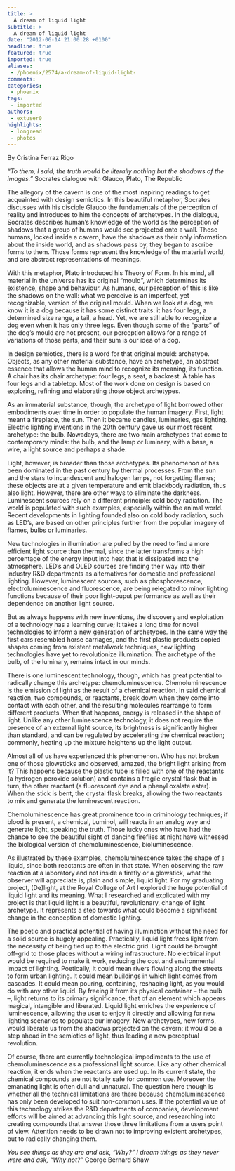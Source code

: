 ```yaml
---
title: >
  A dream of liquid light
subtitle: >
  A dream of liquid light
date: "2012-06-14 21:00:28 +0100"
headline: true
featured: true
imported: true
aliases:
 - /phoenix/2574/a-dream-of-liquid-light-
comments:
categories:
 - phoenix
tags:
 - imported
authors:
 - extuser0
highlights:
 - longread
 - photos
---
```


By Cristina Ferraz Rigo

_“To them, I said, the truth would be literally nothing but the shadows of the images.”_
 Socrates dialogue with Glauco, Plato, The Republic

The allegory of the cavern is one of the most inspiring readings to get acquainted with design semiotics. In this beautiful metaphor, Socrates discusses with his disciple Glauco the fundamentals of the perception of reality and introduces to him the concepts of archetypes. In the dialogue, Socrates describes human’s knowledge of the world as the perception of shadows that a group of humans would see projected onto a wall. Those humans, locked inside a cavern, have the shadows as their only information about the inside world, and as shadows pass by, they began to ascribe forms to them. Those forms represent the knowledge of the material world, and are abstract representations of meanings.

With this metaphor, Plato introduced his Theory of Form. In his mind, all material in the universe has its original “mould”, which determines its existence, shape and behaviour. As humans, our perception of this is like the shadows on the wall: what we perceive is an imperfect, yet recognizable, version of the original mould. When we look at a dog, we know it is a dog because it has some distinct traits: it has four legs, a determined size range, a tail, a head. Yet, we are still able to recognize a dog even when it has only three legs. Even though some of the “parts” of the dog’s mould are not present, our perception allows for a range of variations of those parts, and their sum is our idea of a dog.

In design semiotics, there is a word for that original mould: archetype. Objects, as any other material substance, have an archetype, an abstract essence that allows the human mind to recognize its meaning, its function. A chair has its chair archetype: four legs, a seat, a backrest. A table has four legs and a tabletop. Most of the work done on design is based on exploring, refining and elaborating those object archetypes.

As an immaterial substance, though, the archetype of light borrowed other embodiments over time in order to populate the human imagery. First, light meant a fireplace, the sun. Then it became candles, luminaries, gas lighting. Electric lighting inventions in the 20th century gave us our most recent archetype: the bulb. Nowadays, there are two main archetypes that come to contemporary minds: the bulb, and the lamp or luminary, with a base, a wire, a light source and perhaps a shade.

Light, however, is broader than those archetypes. Its phenomenon of has been dominated in the past century by thermal processes. From the sun and the stars to incandescent and halogen lamps, not forgetting flames; these objects are at a given temperature and emit blackbody radiation, thus also light. However, there are other ways to eliminate the darkness. Luminescent sources rely on a different principle: cold body radiation. The world is populated with such examples, especially within the animal world. Recent developments in lighting founded also on cold body radiation, such as LED’s, are based on other principles further from the popular imagery of flames, bulbs or luminaries.

New technologies in illumination are pulled by the need to find a more efficient light source than thermal, since the latter transforms a high percentage of the energy input into heat that is dissipated into the atmosphere. LED’s and OLED sources are finding their way into their industry R&D departments as alternatives for domestic and professional lighting. However, luminescent sources, such as phosphorescence, electroluminescence and fluorescence, are being relegated to minor lighting functions because of their poor light-ouput performance as well as their dependence on another light source.

But as always happens with new inventions, the discovery and exploitation of a technology has a learning curve; it takes a long time for novel technologies to inform a new generation of archetypes. In the same way the first cars resembled horse carriages, and the first plastic products copied shapes coming from existent metalwork techniques, new lighting technologies have yet to revolutionize illumination. The archetype of the bulb, of the luminary, remains intact in our minds.

There is one luminescent technology, though, which has great potential to radically change this archetype: chemoluminescence. Chemoluminescence is the emission of light as the result of a chemical reaction. In said chemical reaction, two compounds, or reactants, break down when they come into contact with each other, and the resulting molecules rearrange to form different products. When that happens, energy is released in the shape of light. Unlike any other luminescence technology, it does not require the presence of an external light source, its brightness is significantly higher than standard, and can be regulated by accelerating the chemical reaction; commonly, heating up the mixture heightens up the light output.

Almost all of us have experienced this phenomenon. Who has not broken one of those glowsticks and observed, amazed, the bright light arising from it? This happens because the plastic tube is filled with one of the reactants (a hydrogen peroxide solution) and contains a fragile crystal flask that in turn, the other reactant (a fluorescent dye and a phenyl oxalate ester). When the stick is bent, the crystal flask breaks, allowing the two reactants to mix and generate the luminescent reaction.

Chemoluminescence has great prominence too in criminology techniques; if blood is present, a chemical, Luminol, will reacts in an analog way and generate light, speaking the truth. Those lucky ones who have had the chance to see the beautiful sight of dancing fireflies at night have witnessed the biological version of chemoluminescence, bioluminescence.

As illustrated by these examples, chemoluminescence takes the shape of a liquid, since both reactants are often in that state. When observing the raw reaction at a laboratory and not inside a firefly or a glowstick, what the observer will appreciate is, plain and simple, liquid light. For my graduating project, (De)light, at the Royal College of Art I explored the huge potential of liquid light and its meaning. What I researched and explicated with my project is that liquid light is a beautiful, revolutionary, change of light archetype. It represents a step towards what could become a significant change in the conception of domestic lighting.

The poetic and practical potential of having illumination without the need for a solid source is hugely appealing. Practically, liquid light frees light from the necessity of being tied up to the electric grid. Light could be brought off-grid to those places without a wiring infrastructure. No electrical input would be required to make it work, reducing the cost and environmental impact of lighting. Poetically, it could mean rivers flowing along the streets to form urban lighting. It could mean buildings in which light comes from cascades. It could mean pouring, containing, reshaping light, as you would do with any other liquid. By freeing it from its physical container – the bulb –, light returns to its primary significance, that of an element which appears magical, intangible and liberated. Liquid light enriches the experience of luminescence, allowing the user to enjoy it directly and allowing for new lighting scenarios to populate our imagery. New archetypes, new forms, would liberate us from the shadows projected on the cavern; it would be a step ahead in the semiotics of light, thus leading a new perceptual revolution.

Of course, there are currently technological impediments to the use of chemoluminescence as a professional light source. Like any other chemical reaction, it ends when the reactants are used up. In its current state, the chemical compounds are not totally safe for common use. Moreover the emanating light is often dull and unnatural. The question here though is whether all the technical limitations are there because chemoluminescence has only been developed to suit non-common uses. If the potential value of this technology strikes the R&D departments of companies, development efforts will be aimed at advancing this light source, and researching into creating compounds that answer those three limitations from a users point of view. Attention needs to be drawn not to improving existent archetypes, but to radically changing them.

_You see things as they are and ask, “Why?”
 I dream things as they never were and ask, “Why not?”_
 George Bernard Shaw
